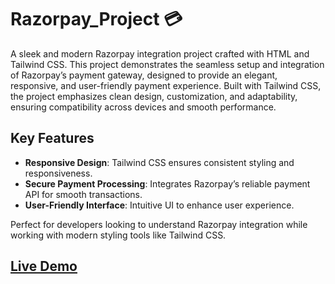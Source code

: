 # Razorpay_Project 💳

A sleek and modern Razorpay integration project crafted with HTML and Tailwind CSS. This project demonstrates the seamless setup and integration of Razorpay’s payment gateway, designed to provide an elegant, responsive, and user-friendly payment experience. Built with Tailwind CSS, the project emphasizes clean design, customization, and adaptability, ensuring compatibility across devices and smooth performance.

## Key Features
- **Responsive Design**: Tailwind CSS ensures consistent styling and responsiveness.
- **Secure Payment Processing**: Integrates Razorpay’s reliable payment API for smooth transactions.
- **User-Friendly Interface**: Intuitive UI to enhance user experience.

Perfect for developers looking to understand Razorpay integration while working with modern styling tools like Tailwind CSS.

## [Live Demo](YOUR_LIVE_LINK)
